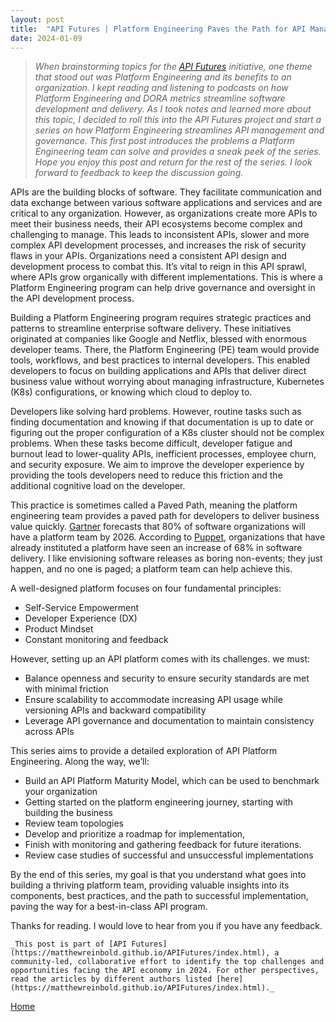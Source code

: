 ```yaml
---
layout: post
title:  "API Futures | Platform Engineering Paves the Path for API Management and Governance"
date: 2024-01-09 
---
```


>_When brainstorming topics for the [API Futures](https://matthewreinbold.github.io/APIFutures/index.html) initiative, one theme that stood out was Platform Engineering and its benefits to an organization.  I kept reading and listening to podcasts on how Platform Engineering and DORA metrics streamline software development and delivery.  As I took notes and learned more about this topic, I decided to roll this into the API Futures project and start a series on how Platform Engineering streamlines API management and governance.  This first post introduces the problems a Platform Engineering team can solve and provides a sneak peek of the series.  Hope you enjoy this post and return for the rest of the series. I look forward to feedback to keep the discussion going._

APIs are the building blocks of software.  They facilitate communication and data exchange between various software applications and services and are critical to any organization. However, as organizations create more APIs to meet their business needs, their API ecosystems become complex and challenging to manage. This leads to inconsistent APIs, slower and more complex API development processes, and increases the risk of security flaws in your APIs.  Organizations need a consistent API design and development process to combat this.  It’s vital to reign in this API sprawl, where APIs grow organically with different implementations. This is where a Platform Engineering program can help drive governance and oversight in the API development process.  

Building a Platform Engineering program requires strategic practices and patterns to streamline enterprise software delivery.  These initiatives originated at companies like Google and Netflix, blessed with enormous developer teams.  There, the Platform Engineering (PE) team would provide tools, workflows, and best practices to internal developers.  This enabled developers to focus on building applications and APIs that deliver direct business value without worrying about managing infrastructure, Kubernetes (K8s) configurations, or knowing which cloud to deploy to.

Developers like solving hard problems. However, routine tasks such as finding documentation and knowing if that documentation is up to date or figuring out the proper configuration of a K8s cluster should not be complex problems. When these tasks become difficult, developer fatigue and burnout lead to lower-quality APIs, inefficient processes, employee churn, and security exposure. We aim to improve the developer experience by providing the tools developers need to reduce this friction and the additional cognitive load on the developer.

This practice is sometimes called a Paved Path, meaning the platform engineering team provides a paved path for developers to deliver business value quickly.  [Gartner](https://www.gartner.com/en/articles/what-is-platform-engineering) forecasts that 80% of software organizations will have a platform team by 2026. According to [Puppet](https://www.puppet.com/resources/state-of-platform-engineering), organizations that have already instituted a platform have seen an increase of 68% in software delivery.  I like envisioning software releases as boring non-events; they just happen, and no one is paged; a platform team can help achieve this. 

A well-designed platform focuses on four fundamental principles:



* Self-Service Empowerment
* Developer Experience (DX)
* Product Mindset
* Constant monitoring and feedback

However, setting up an API platform comes with its challenges. we must:



* Balance openness and security to ensure security standards are met with minimal friction
* Ensure scalability to accommodate increasing API usage while versioning APIs and backward compatibility
* Leverage API governance and documentation to maintain consistency across APIs 

This series aims to provide a detailed exploration of API Platform Engineering. Along the way, we’ll:



* Build an API Platform Maturity Model, which can be used to benchmark your organization
* Getting started on the platform engineering journey, starting with building the business
* Review team topologies
* Develop and prioritize a roadmap for implementation,
* Finish with monitoring and gathering feedback for future iterations.
* Review case studies of successful and unsuccessful implementations

By the end of this series, my goal is that you understand what goes into building a thriving platform team, providing valuable insights into its components, best practices, and the path to successful implementation, paving the way for a best-in-class API program.

Thanks for reading.  I would love to hear from you if you have any feedback.


    _This post is part of [API Futures](https://matthewreinbold.github.io/APIFutures/index.html), a community-led, collaborative effort to identify the top challenges and opportunities facing the API economy in 2024. For other perspectives, read the articles by different authors listed [here](https://matthewreinbold.github.io/APIFutures/index.html)._


[Home](/)

